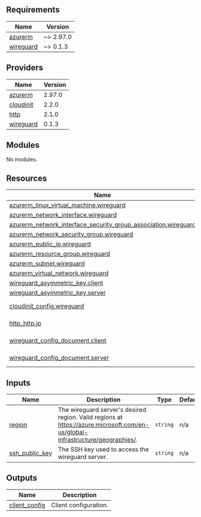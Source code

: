 ## Requirements

| Name | Version |
|------|---------|
| <a name="requirement_azurerm"></a> [azurerm](#requirement\_azurerm) | ~> 2.97.0 |
| <a name="requirement_wireguard"></a> [wireguard](#requirement\_wireguard) | ~> 0.1.3 |

## Providers

| Name | Version |
|------|---------|
| <a name="provider_azurerm"></a> [azurerm](#provider\_azurerm) | 2.97.0 |
| <a name="provider_cloudinit"></a> [cloudinit](#provider\_cloudinit) | 2.2.0 |
| <a name="provider_http"></a> [http](#provider\_http) | 2.1.0 |
| <a name="provider_wireguard"></a> [wireguard](#provider\_wireguard) | 0.1.3 |

## Modules

No modules.

## Resources

| Name | Type |
|------|------|
| [azurerm_linux_virtual_machine.wireguard](https://registry.terraform.io/providers/hashicorp/azurerm/latest/docs/resources/linux_virtual_machine) | resource |
| [azurerm_network_interface.wireguard](https://registry.terraform.io/providers/hashicorp/azurerm/latest/docs/resources/network_interface) | resource |
| [azurerm_network_interface_security_group_association.wireguard](https://registry.terraform.io/providers/hashicorp/azurerm/latest/docs/resources/network_interface_security_group_association) | resource |
| [azurerm_network_security_group.wireguard](https://registry.terraform.io/providers/hashicorp/azurerm/latest/docs/resources/network_security_group) | resource |
| [azurerm_public_ip.wireguard](https://registry.terraform.io/providers/hashicorp/azurerm/latest/docs/resources/public_ip) | resource |
| [azurerm_resource_group.wireguard](https://registry.terraform.io/providers/hashicorp/azurerm/latest/docs/resources/resource_group) | resource |
| [azurerm_subnet.wireguard](https://registry.terraform.io/providers/hashicorp/azurerm/latest/docs/resources/subnet) | resource |
| [azurerm_virtual_network.wireguard](https://registry.terraform.io/providers/hashicorp/azurerm/latest/docs/resources/virtual_network) | resource |
| [wireguard_asymmetric_key.client](https://registry.terraform.io/providers/OJFord/wireguard/latest/docs/resources/asymmetric_key) | resource |
| [wireguard_asymmetric_key.server](https://registry.terraform.io/providers/OJFord/wireguard/latest/docs/resources/asymmetric_key) | resource |
| [cloudinit_config.wireguard](https://registry.terraform.io/providers/hashicorp/cloudinit/latest/docs/data-sources/config) | data source |
| [http_http.ip](https://registry.terraform.io/providers/hashicorp/http/latest/docs/data-sources/http) | data source |
| [wireguard_config_document.client](https://registry.terraform.io/providers/OJFord/wireguard/latest/docs/data-sources/config_document) | data source |
| [wireguard_config_document.server](https://registry.terraform.io/providers/OJFord/wireguard/latest/docs/data-sources/config_document) | data source |

## Inputs

| Name | Description | Type | Default | Required |
|------|-------------|------|---------|:--------:|
| <a name="input_region"></a> [region](#input\_region) | The wireguard server's desired region. Valid regions at https://azure.microsoft.com/en-us/global-infrastructure/geographies/. | `string` | n/a | yes |
| <a name="input_ssh_public_key"></a> [ssh\_public\_key](#input\_ssh\_public\_key) | The SSH key used to access the wireguard server. | `string` | n/a | yes |

## Outputs

| Name | Description |
|------|-------------|
| <a name="output_client_config"></a> [client\_config](#output\_client\_config) | Client configuration. |
